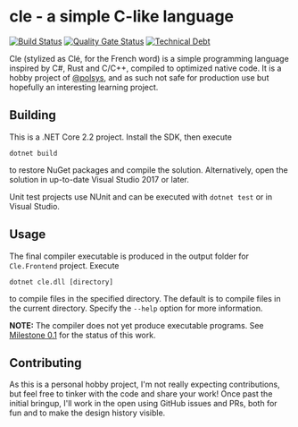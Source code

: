 # cle - a simple C-like language

[![Build Status](https://dev.azure.com/polsys/cle/_apis/build/status/polsys.cle?branchName=master)](https://dev.azure.com/polsys/cle/_build/latest?definitionId=3?branchName=master)
[![Quality Gate Status](https://sonarcloud.io/api/project_badges/measure?project=polsys_cle&metric=alert_status)](https://sonarcloud.io/dashboard?id=polsys_cle)
[![Technical Debt](https://sonarcloud.io/api/project_badges/measure?project=polsys_cle&metric=sqale_index)](https://sonarcloud.io/dashboard?id=polsys_cle)

Cle (stylized as Clé, for the French word) is a simple programming language inspired by C#, Rust and C/C++, compiled to optimized native code.
It is a hobby project of [@polsys](https://github.com/polsys), and as such not safe for production use but hopefully an interesting learning project.


## Building
This is a .NET Core 2.2 project. Install the SDK, then execute
```
dotnet build
```
to restore NuGet packages and compile the solution.
Alternatively, open the solution in up-to-date Visual Studio 2017 or later.

Unit test projects use NUnit and can be executed with `dotnet test` or in Visual Studio.


## Usage
The final compiler executable is produced in the output folder for `Cle.Frontend` project.
Execute
```
dotnet cle.dll [directory]
```
to compile files in the specified directory.
The default is to compile files in the current directory.
Specify the `--help` option for more information.

**NOTE:** The compiler does not yet produce executable programs. See [Milestone 0.1](https://github.com/polsys/cle/milestone/1) for the status of this work.


## Contributing
As this is a personal hobby project, I'm not really expecting contributions, but feel free to tinker with the code and share your work!
Once past the initial bringup, I'll work in the open using GitHub issues and PRs, both for fun and to make the design history visible.

